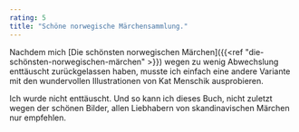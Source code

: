 ```yaml
---
rating: 5
title: "Schöne norwegische Märchensammlung."
---
```


Nachdem mich [Die schönsten norwegischen Märchen]({{<ref "die-schönsten-norwegischen-märchen" >}})
wegen zu wenig Abwechslung enttäuscht zurückgelassen haben, musste ich einfach
eine andere Variante mit den wundervollen Illustrationen von Kat Menschik 
ausprobieren.

Ich wurde nicht enttäuscht. Und so kann ich dieses Buch, nicht zuletzt wegen der
schönen Bilder, allen Liebhabern von skandinavischen Märchen nur empfehlen.